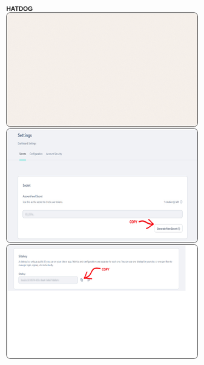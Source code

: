  <link href="https://fonts.googleapis.com/css2?family=Mochiy+Pop+One&display=swap" rel="stylesheet">

<h3 style="font-family: 'Mochiy Pop One', sans-serif; ">HATDOG
<img src="User-Manual-img/Flowchart.gif" style="border-radius: 10px; border: 1px solid #000; width: 960px; height: 300px; ">

<img src="User-Manual-img/SECRET-KEY-Hcaptcha.jpg" style="border-radius: 10px; border: 1px solid #000; width: 960px; height: 300px;">

<img src="User-Manual-img/sitekey-hcaptcha.jpg" style="border-radius: 10px; border: 1px solid #000; width: 960px; height: 300px;">
